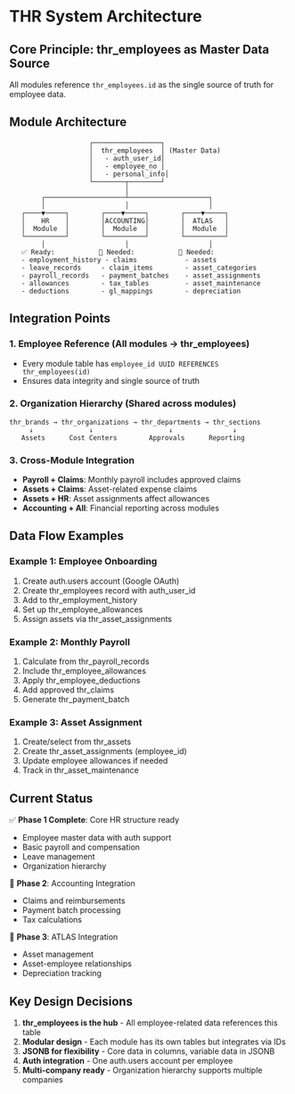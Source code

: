 # THR System Architecture

## Core Principle: thr_employees as Master Data Source

All modules reference `thr_employees.id` as the single source of truth for employee data.

## Module Architecture

```
                    ┌─────────────────┐
                    │  thr_employees  │ (Master Data)
                    │   - auth_user_id│
                    │   - employee_no │
                    │   - personal_info│
                    └────────┬────────┘
                             │
        ┌────────────────────┴────────────────────┐
        │                    │                    │
   ┌────▼─────┐        ┌────▼─────┐        ┌────▼─────┐
   │    HR    │        │ACCOUNTING│        │  ATLAS   │
   │  Module  │        │  Module  │        │  Module  │
   └──────────┘        └──────────┘        └──────────┘
        │                    │                    │
   ✅ Ready:           🚧 Needed:           🚧 Needed:
   - employment_history - claims            - assets
   - leave_records     - claim_items        - asset_categories
   - payroll_records   - payment_batches    - asset_assignments
   - allowances        - tax_tables         - asset_maintenance
   - deductions        - gl_mappings        - depreciation
```

## Integration Points

### 1. **Employee Reference** (All modules → thr_employees)
- Every module table has `employee_id UUID REFERENCES thr_employees(id)`
- Ensures data integrity and single source of truth

### 2. **Organization Hierarchy** (Shared across modules)
```
thr_brands → thr_organizations → thr_departments → thr_sections
     ↓              ↓                   ↓               ↓
   Assets      Cost Centers        Approvals      Reporting
```

### 3. **Cross-Module Integration**
- **Payroll + Claims**: Monthly payroll includes approved claims
- **Assets + Claims**: Asset-related expense claims
- **Assets + HR**: Asset assignments affect allowances
- **Accounting + All**: Financial reporting across modules

## Data Flow Examples

### Example 1: Employee Onboarding
1. Create auth.users account (Google OAuth)
2. Create thr_employees record with auth_user_id
3. Add to thr_employment_history
4. Set up thr_employee_allowances
5. Assign assets via thr_asset_assignments

### Example 2: Monthly Payroll
1. Calculate from thr_payroll_records
2. Include thr_employee_allowances
3. Apply thr_employee_deductions
4. Add approved thr_claims
5. Generate thr_payment_batch

### Example 3: Asset Assignment
1. Create/select from thr_assets
2. Create thr_asset_assignments (employee_id)
3. Update employee allowances if needed
4. Track in thr_asset_maintenance

## Current Status

✅ **Phase 1 Complete**: Core HR structure ready
- Employee master data with auth support
- Basic payroll and compensation
- Leave management
- Organization hierarchy

🚧 **Phase 2**: Accounting Integration
- Claims and reimbursements
- Payment batch processing
- Tax calculations

🚧 **Phase 3**: ATLAS Integration
- Asset management
- Asset-employee relationships
- Depreciation tracking

## Key Design Decisions

1. **thr_employees is the hub** - All employee-related data references this table
2. **Modular design** - Each module has its own tables but integrates via IDs
3. **JSONB for flexibility** - Core data in columns, variable data in JSONB
4. **Auth integration** - One auth.users account per employee
5. **Multi-company ready** - Organization hierarchy supports multiple companies